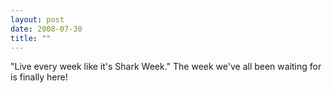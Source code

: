 ```yaml
---
layout: post
date: 2008-07-30
title: ""
---
```

"Live every week like it's Shark Week." The week we've all been waiting for is finally here!